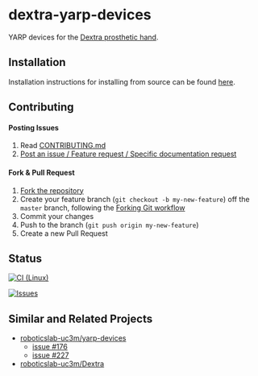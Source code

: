 # dextra-yarp-devices

YARP devices for the [Dextra prosthetic hand](https://github.com/roboticslab-uc3m/Dextra).

## Installation

Installation instructions for installing from source can be found [here](doc/dextra-yarp-devices-install.md).

## Contributing

#### Posting Issues

1. Read [CONTRIBUTING.md](CONTRIBUTING.md)
2. [Post an issue / Feature request / Specific documentation request](https://github.com/roboticslab-uc3m/dextra-yarp-devices/issues)

#### Fork & Pull Request

1. [Fork the repository](https://github.com/roboticslab-uc3m/dextra-yarp-devices/fork)
2. Create your feature branch (`git checkout -b my-new-feature`) off the `master` branch, following the [Forking Git workflow](https://www.atlassian.com/git/tutorials/comparing-workflows/forking-workflow)
3. Commit your changes
4. Push to the branch (`git push origin my-new-feature`)
5. Create a new Pull Request

## Status

[![CI (Linux)](https://github.com/roboticslab-uc3m/dextra-yarp-devices/workflows/Continuous%20Integration/badge.svg)](https://github.com/roboticslab-uc3m/dextra-yarp-devices/actions)

[![Issues](https://img.shields.io/github/issues/roboticslab-uc3m/dextra-yarp-devices.svg?label=Issues)](https://github.com/roboticslab-uc3m/dextra-yarp-devices/issues)

## Similar and Related Projects

- [roboticslab-uc3m/yarp-devices](https://github.com/roboticslab-uc3m/yarp-devices)
    - [issue #176](https://github.com/roboticslab-uc3m/yarp-devices/issues/176)
    - [issue #227](https://github.com/roboticslab-uc3m/yarp-devices/issues/227)
- [roboticslab-uc3m/Dextra](https://github.com/roboticslab-uc3m/Dextra)
